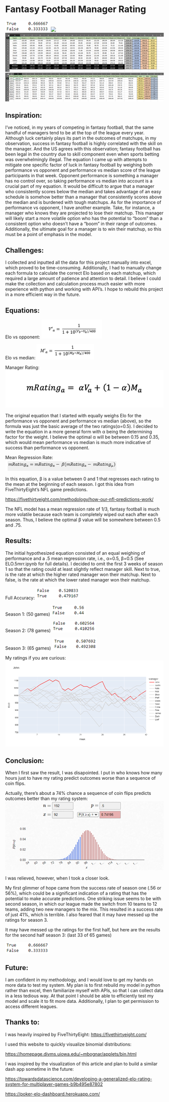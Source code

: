# Fantasy Football Manager Rating
![](Readme/lasthalf.png)
![](Readme/newplot%(6).png)
![](Readme/edaelobetter.png)
![](Readme/eloexcelsnipbetter.png)

## Inspiration:
I’ve noticed, in my years of competing in fantasy football, that the same handful of managers tend to be at the top of the league every year. Although luck certainly plays its part in the outcomes of matchups, in my observation, success in fantasy football is highly correlated with the skill on the manager. And the US agrees with this observation; fantasy football has been legal in the country due to skill component even when sports betting was overwhelmingly illegal. The equation I came up with attempts to mitigate one specific factor of luck in fantasy football by weighing both performance vs opponent and performance vs median score of the league participants in that week. Opponent performance is something a manager has no control over, so taking performance vs median into account is a crucial part of my equation. It would be difficult to argue that a manager who consistently scores below the median and takes advantage of an easy schedule is somehow better than a manager that consistently scores above the median and is burdened with tough matchups. As for the importance of performance vs opponent, I have another example. Take, for instance, a manager who knows they are projected to lose their matchup. This manager will likely start a more volatile option who has the potential to “boom” than a consistent option who doesn’t have a “boom” in their range of outcomes. Additionally, the ultimate goal for a manager is to win their matchup, so this must be a point of emphasis in the model.

## Challenges:
I collected and inputted all the data for this project manually into excel, which proved to be time-consuming. Additionally, I had to manually change each formula to calculate the correct Elo based on each matchup, which required a large amount of patience and attention to detail. I believe I could make the collection and calculation process much easier with more experience with python and  working with API’s. I hope to rebuild this project in a more efficient way in the future.

## Equations:
Elo vs opponent:
![](Readme/vprime.PNG)

Elo vs median:
![](Readme/mprime.PNG)

Manager Rating:
![](Readme/mrr.png.png)

The original equation that I started with equally weighs Elo for the performance vs opponent and performance vs median (above), so the formula was just the basic average of the two ratings(α=0.5). I decided to write the equation in a more general form with α being the determining factor for the weight. I believe the optimal α will be between 0.15 and 0.35, which would mean performance vs median is much more indicative of success than performance vs opponent.  

Mean Regression Rate:
![](Readme/mrr.PNG)

In this equation, β is a value between 0 and 1 that regresses each rating to the mean at the beginning of each season. I got this idea from FiveThirtyEight’s NFL game predictions.

https://fivethirtyeight.com/methodology/how-our-nfl-predictions-work/

The NFL model has a mean regression rate of 1/3, fantasy football is much more volatile because each team is completely wiped out each after each season. Thus, I believe the optimal β value will be somewhere between 0.5 and .75.

## Results:
The initial hypothesized equation consisted of an equal weighing of performance and a .5 mean regression rate, i.e., α=0.5, β=0.5 (See ELO.5mrr.ipynb for full details). I decided to omit the first 3 weeks of season 1 so that the rating could at least slightly reflect manager skill. Next to true, is the rate at which the higher rated manager won their matchup. Next to false, is the rate at which the lower rated manager won their matchup.

Full Accuracy:
![](Readme/s1.png)
 
Season 1: (50 games)
![](Readme/s2.png)
 
Season 2: (78 games)
![](Readme/stwo.png)
 
Season 3: (65 games)
 ![](Readme/s3.png)
 

My ratings if you are curious:
![](Readme/newplot%20(2).png)
 
## Conclusion:
When I first saw the result, I was disapointed. I put in who knows how many hours just to have my rating predict outcomes worse than a sequence of coin flips.

Actually, there’s about a 74% chance a sequence of coin flips predicts outcomes better than my rating system:
![](Readme/92.png)
 
I was relieved, however, when I took a closer look. 

My first glimmer of hope came from the success rate of season one (.56 or 56%), which could be a significant indication of a rating that has the potential to make accurate predictions.
One striking issue seems to be with second season, in which our league made the switch from 10 teams to 12 teams, adding two new managers to the mix. This resulted in a success rate of just 41%, which is terrible. I also feared that it may have messed up the ratings for season 3.

It may have messed up the ratings for the first half, but here are the results for the second half season 3: (last 33 of 65 games)

![](Readme/lasthalf.png)

## Future:
I am confident in my methodology, and I would love to get my hands on more data to test my system. My plan is to first rebuild my model in python rather than excel, then familiarize myself with APIs, so that I can collect data in a less tedious way. At that point I should be able to efficiently test my model and scale it to fit more data. Additionally, I plan to get permission to access different leagues.


## Thanks to:
I was heavily inspired by FiveThirtyEight:
https://fivethirtyeight.com/ 

I used this website to quickly visualize binomial distributions:

https://homepage.divms.uiowa.edu/~mbognar/applets/bin.html 

I was inspired by the visualization of this article and plan to build a similar dash app sometime in the future:

https://towardsdatascience.com/developing-a-generalized-elo-rating-system-for-multiplayer-games-b9b495e87802 

https://poker-elo-dashboard.herokuapp.com/ 


